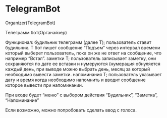 # TelegramBot
Organizer(TelegramBot)

Телеграмм  бот(Органайзер)

Функционал:
будильник телеграмм (далее T);
пользователь ставит будильник. Т бот пишет сообщение “Подъем” через интервал времени который выберет пользователь, пока он же не ответ на сообщение,  что например “Встал”.
заметки Т;
пользователь записывает заметку, они сохраняются по дате ее вставки и нумеруются (нумерация обнуляется каждый день, при выводе можно выбрать день, месяц за который необходимо вывести заметки.
напоминания Т;
пользователь указывает дату и время когда необходимо напомнить и вводит сообщение которое вывести при напоминании. 

При входе будет “меню” с выбором действия “Будильник”, “Заметка”, “Напоминание”

Если возможно, можно попробовать сделать ввод с голоса. 